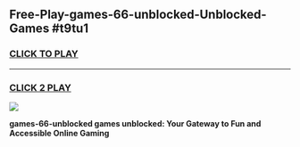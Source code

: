 
## Free-Play-games-66-unblocked-Unblocked-Games #t9tu1
<h3>
<a href="https://news.freeplayer.one?title=games-66-unblocked&ref=8M">CLICK TO PLAY</a></h3>
<hr>

<h3>
<a href="https://news.freeplayer.one?title=games-66-unblocked&ref=8M">CLICK 2 PLAY</a>
  
</h3>

<a href="https://news.freeplayer.one?title=games-66-unblocked&ref=8M"><img src="https://clearcache.store/games.png"></a>


**games-66-unblocked games unblocked: Your Gateway to Fun and Accessible Online Gaming**
